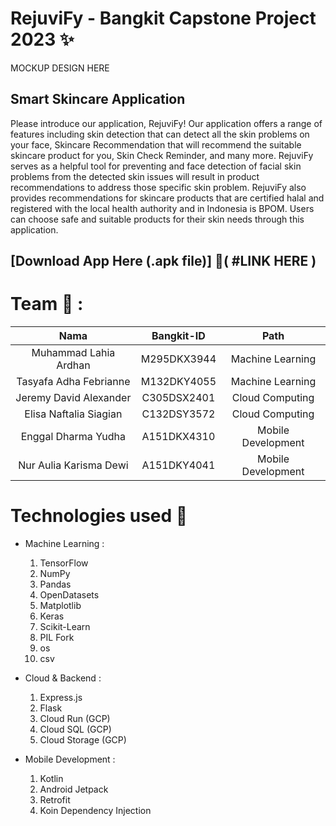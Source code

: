 # RejuviFy - Bangkit Capstone Project 2023 ✨
MOCKUP DESIGN HERE

## Smart Skincare Application <br>
Please introduce our application, RejuviFy! Our application offers a range of features including skin detection that can detect all the skin problems on your face, Skincare Recommendation that will recommend the suitable skincare product for you, Skin Check Reminder, and many more. RejuviFy serves as a helpful tool for preventing and face detection of facial skin problems from the detected skin issues will result in product recommendations to address those specific skin problem. RejuviFy also provides recommendations for skincare products that are certified halal and registered with the local health authority and in Indonesia is BPOM. Users can choose safe and suitable products for their skin needs through this application.

## [Download App Here (.apk file)] 📲( #LINK HERE )

# Team 🤝 :
|          Nama         | Bangkit-ID |       Path       |
|:---------------------:|:----------:|:----------------:|
|  Muhammad Lahia Ardhan  |  M295DKX3944  | Machine Learning |
|  Tasyafa Adha Febrianne  |  M132DKY4055  | Machine Learning |
|   Jeremy David Alexander    |  C305DSX2401  |  Cloud Computing |
|  Elisa Naftalia Siagian  |  C132DSY3572  |  Cloud Computing |
|    Enggal Dharma Yudha      |  A151DKX4310  |      Mobile Development     |
|    Nur Aulia Karisma Dewi      |  A151DKY4041  |      Mobile Development     |

# Technologies used 🔧 

- Machine Learning :
  1. TensorFlow
  2. NumPy
  3. Pandas
  4. OpenDatasets
  5. Matplotlib
  7. Keras
  8. Scikit-Learn
  9. PIL Fork
  10. os
  11. csv
  
- Cloud & Backend : 
  1. Express.js
  2. Flask
  3. Cloud Run (GCP)
  4. Cloud SQL (GCP)
  5. Cloud Storage (GCP)

- Mobile Development :
  1. Kotlin
  2. Android Jetpack
  3. Retrofit
  4. Koin Dependency Injection 
